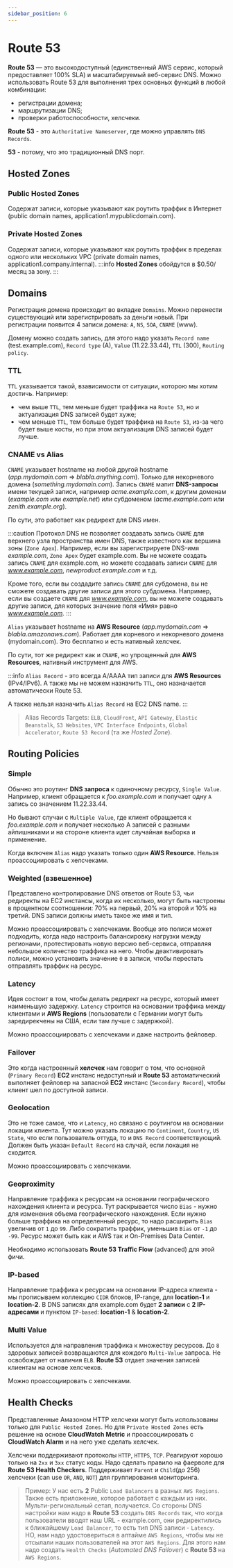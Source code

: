 ```yaml
---
sidebar_position: 6
---
```


# Route 53
**Route 53** — это высокодоступный (единственный AWS сервис, который предоставляет 100% SLA) и масштабируемый веб-сервис DNS. Можно использовать Route 53 для выполнения трех основных функций в любой комбинации: 
- регистрации домена;
- маршрутизации DNS;
- проверки работоспособности, хелсчеки.

**Route 53** - это `Authoritative Nameserver`, где можно управлять `DNS Records`. 

**53** - потому, что это традиционный DNS порт.

## Hosted Zones
### Public Hosted Zones
Содержат записи, которые указывают как роутить траффик в Интернет (public domain names, application1.mypublicdomain.com).
### Private Hosted Zones
Содержат записи, которые указывают как роутить траффик в пределах одного или нескольких VPC (private domain names, application1.company.internal).
:::info
**Hosted Zones** обойдутся в $0.50/месяц за зону.
:::

## Domains
Регистрация домена происходит во вкладке `Domains`. Можно перенести существующий или зарегистрировать за деньги новый. При регистрации появится 4 записи домена: `A`, `NS`, `SOA`, `CNAME` (www).

Домену можно создать запись, для этого надо указать `Record name` (test.example.com), `Record type` (A), `Value` (11.22.33.44), `TTL` (300), `Routing policy`.

### TTL
`TTL` указывается такой, взависимости от ситуации, которою мы хотим достичь. Например:
- чем выше `TTL`, тем меньше будет траффика на `Route 53`, но и актуализация DNS записей будет хуже;
- чем меньше `TTL`, тем больше будет траффика на `Route 53`, из-за чего будет выше косты, но при этом актуализация DNS записей будет лучше.

### CNAME vs Alias
`CNAME` указывает hostname на любой другой hostname (*app.mydomain.com* => *blabla.anything.com*). Только для некорневого домена (*something.mydomain.com*).
Запись `CNAME` мапит **DNS-запросы** имени текущей записи, например *acme.example.com*, к другим доменам (*example.com* или *example.net*) или субдоменом (*acme.example.com* или *zenith.example.org*).

По сути, это работает как редирект для DNS имен.

:::caution
Протокол DNS не позволяет создавать запись `CNAME` для верхнего узла пространства имен DNS, также известного как вершина зоны (`Zone Apex`). Например, если вы зарегистрируете DNS-имя *example.com*, `Zone Apex` будет example.com. Вы не можете создать запись `CNAME` для example.com, но можете создавать записи `CNAME` для *www.example.com*, *newproduct.example.com* и т.д.

Кроме того, если вы создадите запись `CNAME` для субдомена, вы не сможете создавать другие записи для этого субдомена. Например, если вы создаете `CNAME` для *www.example.com*, вы не можете создавать другие записи, для которых значение поля «Имя» равно *www.example.com*.
:::

`Alias` указывает hostname на **AWS Resource** (*app.mydomain.com* => *blabla.amazonaws.com*). Работает для корневого и некорневого домена (mydomain.com). Это бесплатно и есть нативный хелсчек.

По сути, тот же редирект как и `CNAME`, но упрощенный для **AWS Resources**, нативный инструмент для AWS.

:::info
`Alias Record` - это всегда A/AAAA тип записи для **AWS Resources** (IPv4/IPv6). А также мы не можем назначить `TTL`, оно назначается автоматически Route 53.

А также нельзя назначить `Alias Record` на EC2 DNS name.
:::

> Alias Records Targets: `ELB`, `CloudFront`, `API Gateway`, `Elastic Beanstalk`, `S3 Websites`, `VPC Interface Endpoints`, `Global Accelerator`, `Route 53 Record` (та же *Hosted Zone*).

## Routing Policies

### Simple
Обычно это роутинг **DNS запроса** к одиночному ресурсу, `Single Value`. Например, клиент обращается к *foo.example.com* и получает одну `А` запись со значением 11.22.33.44.

Но бывают случаи с `Multiple Value`, где клиент обращается к *foo.example.com* и получает несколько А записей с разными айпишниками и на стороне клиента идет случайная выборка и применение.

Когда включен `Alias` надо указать только один **AWS Resource**. Нельзя проассоциировать с хелсчеками.

### Weighted (взвешенное)
Представлено контролирование DNS ответов от Route 53, чьи редиректы на EC2 инстансы, когда их несколько, могут быть настроены в процентном соотношении: 70% на первый, 20% на второй и 10% на третий. DNS записи должны иметь такое же имя и тип.

Можно проассоциировать с хелсчеками. Вообще это полиси может подходить, когда надо настроить балансировку нагрузки между регионами, протестировать новую версию веб-сервиса, отправляя небольшое количество траффика на него. Чтобы деактивировать полиси, можно установить значение `0` в записи, чтобы перестать отправлять траффик на ресурс.

### Latency
Идея состоит в том, чтобы делать редирект на ресурс, который имеет наименьшую задержку. `Latency` строится на основании траффика между клиентами и **AWS Regions** (пользователи с Германии могут быть заредирекчены на США, если там лучше с задержкой).

Можно проассоциировать с хелсчеками и даже настроить фейловер.

### Failover
Это когда настроенный **хелсчек** нам говорит о том, что основной (`Primary Record`) **EC2** инстанс недоступный и **Route 53** автоматический выполняет фейловер на запасной **EC2** инстанс (`Secondary Record`), чтобы клиент шел по доступной записи.

### Geolocation
Это не тоже самое, что и `Latency`, но связано с роутингом на основании локации клиента. Тут можно указать локацию по `Continent`, `Country`, `US State`, что если пользователь оттуда, то и `DNS Record` соответствующий. Должен быть указан `Default Record` на случай, если локация не сходится.

Можно проассоциировать с хелсчеками.

### Geoproximity
Направление траффика к ресурсам на основании географического нахождения клиента и ресурса. Тут раскрывается число `Bias` - нужно для изменения объема географического нахождения. Если нужно больше траффика на определенный ресурс, то надо расширить `Bias` увеличив от `1` до `99`. Либо сократить траффик, уменьшив `Bias` от `-1` до `-99`. Ресурс может быть как и AWS так и On-Premises Data Center. 

Необходимо использовать **Route 53 Traffic Flow** (advanced) для этой фичи.

### IP-based
Направление траффика к ресурсам на основании IP-адреса клиента - мы прописываем коллекцию `CIDR` блоков, IP-range, для **location-1** и **location-2**. В DNS записях для example.com будет **2 записи** с **2 IP-адресами** и пунктом `IP-based`: **location-1** & **location-2**.

### Multi Value
Используется для направления траффика к множеству ресурсов. До `8` здоровых записей возвращаются для кождого `Multi-Value` запроса. Не освобождает от наличия `ELB`. **Route 53** отдает значения записей клиентам на основе хелсчеков.

Можно проассоциировать с хелсчеками.

## Health Checks
Представленные Амазоном HTTP хелсчеки могут быть использованы только для `Public Hosted Zones`. Но для `Private Hosted Zones` есть решение на основе **CloudWatch Metric** и проассоциировать с **CloudWatch Alarm** и на него уже сделать хелсчек.

Хелсчеки поддерживают протоколы `HTTP`, `HTTPS`, `TCP`. Реагируют хорошо только на `2хх` и `3хх` статус коды. Надо сделать правило на фаерволе для **Route 53 Health Checkers**. Поддерживает `Parent` и `Child`(до 256) хелсчеки (can use `OR`, `AND`, `NOT`) для группирования мониторинга.
> Пример: У нас есть **2** Public `Load Balancers` в разных `AWS Regions`. Также есть приложение, которое работает с каждым из них. Мульти-региональный сетап, получается. Со стороны DNS настройки нам надо в **Route 53** создать `DNS Records` так, что когда пользователи вводят наш URL - example.com, они редиректились к ближайшему `Load Balancer`, то есть тип DNS записи - `Latency`. НО, нам надо удостовериться в аптайме `AWS Regions`, чтобы мы не отсылали наших пользователей на этот `AWS Regions`. Для этого нам надо создать `Health Checks` (*Automated DNS Failover*) с **Route 53** на `AWS Regions`. 